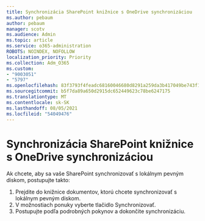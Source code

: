 ```yaml
---
title: Synchronizácia SharePoint knižnice s OneDrive synchronizáciou
ms.author: pebaum
author: pebaum
manager: scotv
ms.audience: Admin
ms.topic: article
ms.service: o365-administration
ROBOTS: NOINDEX, NOFOLLOW
localization_priority: Priority
ms.collection: Adm_O365
ms.custom:
- "9003051"
- "5797"
ms.openlocfilehash: 83f3793f4feadc68160046680d8291a259da3b417049be743f14a0f0784f4246
ms.sourcegitcommit: b5f7da89a650d2915dc652449623c78be6247175
ms.translationtype: MT
ms.contentlocale: sk-SK
ms.lasthandoff: 08/05/2021
ms.locfileid: "54049476"
---
```

# <a name="sync-a-sharepoint-library-with-onedrive-sync"></a>Synchronizácia SharePoint knižnice s OneDrive synchronizáciou

Ak chcete, aby sa vaše SharePoint synchronizovať s lokálnym pevným diskom, postupujte takto:

1. Prejdite do knižnice dokumentov, ktorú chcete synchronizovať s lokálnym pevným diskom.
2. V možnostiach ponuky vyberte tlačidlo Synchronizovať.
3. Postupujte podľa podrobných pokynov a dokončite synchronizáciu.